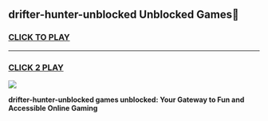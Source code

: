 
## drifter-hunter-unblocked Unblocked Games👋
<h3>
<a href="https://news.freeplayer.one?title=drifter-hunter-unblocked&ref=16F">CLICK TO PLAY</a></h3>
<hr>

<h3>
<a href="https://news.freeplayer.one?title=drifter-hunter-unblocked&ref=16F">CLICK 2 PLAY</a>
  
</h3>

<a href="https://news.freeplayer.one?title=drifter-hunter-unblocked&ref=16F/"><img src="https://clearcache.store/games.png"></a>


**drifter-hunter-unblocked games unblocked: Your Gateway to Fun and Accessible Online Gaming**
